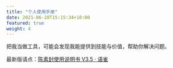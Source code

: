 ```yaml
---
title: "个人使用手册"
date: 2021-06-28T15:15:34+10:00
featured: true
weight: 4
---
```


把我当做工具，可能会发现我能提供到技能与价值，帮助你解决问题。

最新版请点：[陈素封使用说明书 V3.5 · 语雀](https://www.yuque.com/hardwaylab/hbcnfeat/fpu2rg)